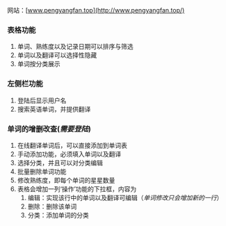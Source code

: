 网站：[www.pengyangfan.top](http://www.pengyangfan.top/)
### 表格功能 ###
1. 单词、熟练度以及记录日期可以排序与筛选
1. 单词以及翻译可以选择性隐藏
1. 单词按分类展示
### 左侧栏功能 ###
1. 登陆后显示用户名
1. 搜索英语单词，并提供翻译
### 单词的增删改查(*需要登陆*) ###
1. 在线翻译单词后，可以直接添加到单词表
1. 手动添加功能，必须填入单词以及翻译
1. 选择分类，并且可以对分类编辑
1. 批量删除单词功能
1. 修改熟练度，即每个单词的星星数量
1. 表格会增加一列‘操作’功能的下拉框，内容为
    1. 编辑：实现该行中的单词以及翻译可编辑（*单词修改只会增加新的一行*）
    1. 删除：删除该单词
    1. 分类：添加单词的分类